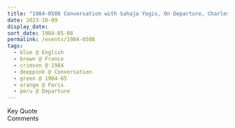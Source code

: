 ```yaml
---
title: "1984-0508 Conversation with Sahaja Yogis, On Departure, Charles de Gaulle Airport, Paris, France"
date: 2023-10-09
display_date: 
sort_date: 1984-05-08
permalink: /events/1984-0508
tags:
  - blue @ English
  - brown @ France
  - crimson @ 1984
  - deeppink @ Conversation
  - green @ 1984-05
  - orange @ Paris
  - peru @ Departure
---
```


<wave-list>
  <list-title color="green" width="75">Key Quote</list-title>
  <list-item color="BlanchedAlmond"  width="200"></list-item>
  <list-item color="Lavender"></list-item>
  <list-item color="BlanchedAlmond"></list-item>
</wave-list>

<br>

<wave-list>
  <list-title color="green" width="75">Comments</list-title>
  <list-item color="BlanchedAlmond"  width="200"></list-item>
  <list-item color="Lavender"></list-item>
  <list-item color="BlanchedAlmond"></list-item>
</wave-list>